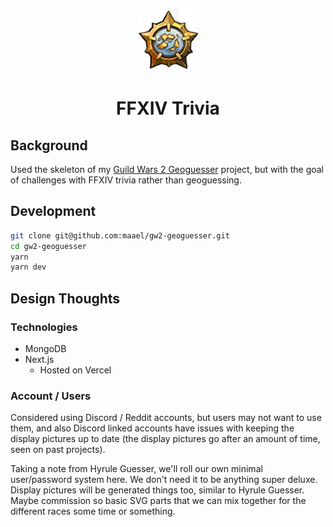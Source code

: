 <p align="center">
<img width="100" height="100" src="./public/logo.png">
<h1 align="center">FFXIV Trivia</h1>
</p>

## Background

Used the skeleton of my [Guild Wars 2 Geoguesser](https://github.com/maael/gw2-geoguesser) project, but with the goal of challenges with FFXIV trivia rather than geoguessing.

## Development

```sh
git clone git@github.com:maael/gw2-geoguesser.git
cd gw2-geoguesser
yarn
yarn dev
```

## Design Thoughts

### Technologies

- MongoDB
- Next.js
  - Hosted on Vercel

### Account / Users

Considered using Discord / Reddit accounts, but users may not want to use them, and also Discord linked accounts have issues with keeping the display pictures up to date (the display pictures go after an amount of time, seen on past projects).

Taking a note from Hyrule Guesser, we'll roll our own minimal user/password system here. We don't need it to be anything super deluxe. Display pictures will be generated things too, similar to Hyrule Guesser. Maybe commission so basic SVG parts that we can mix together for the different races some time or something.

